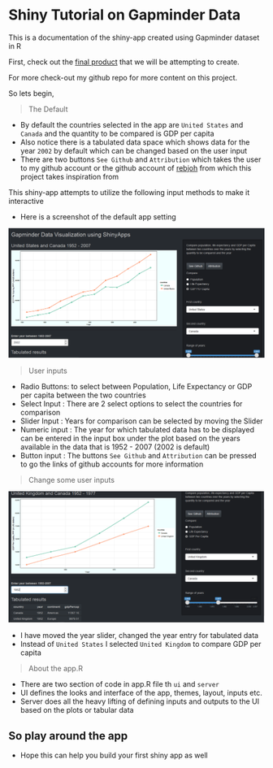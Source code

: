 # Shiny Tutorial on Gapminder Data


This is a documentation of the shiny-app created using Gapminder dataset in R

First, check out the [final product](https://akshi8.shinyapps.io/Gapminder/) that we will be attempting to create.

For more check-out my github repo for more content on this project.

So lets begin,


>  The Default

* By default the countries selected in the app are `United States` and `Canada` and the quantity to be compared is GDP per capita
* Also notice there is a tabulated data space which shows data for the year `2002` by default which can be changed based on the user input
* There are two buttons `See Github` and `Attribution` which takes the user to my github account or the github account of [rebjoh](https://github.com/rebjoh/Gapminder-app) from which this project takes inspiration from

This shiny-app attempts to utilize the following input methods to make it interactive

* Here is a screenshot of the default app setting

![Default](First_window.PNG)


> User inputs

* Radio Buttons: to select between Population, Life Expectancy or GDP per capita between the two countries
* Select Input : There are 2 select options to select the countries for comparison
* Slider Input : Years for comparison can be selected by moving the Slider
* Numeric input : The year for which tabulated data has to be displayed can be entered in the input box under the plot based on the years available in the data that is 1952 - 2007 (2002 is default)
* Button input : The buttons  `See Github` and `Attribution` can be pressed to go the links of github accounts for more information


> Change some user inputs

![Default](Function1.PNG)

* I have moved the year slider, changed the year entry for tabulated data
* Instead of `United States` I selected `United Kingdom` to compare GDP per capita

> About the app.R

* There are two section of code in app.R file th `ui` and `server`
* UI defines the looks and  interface of the app, themes, layout, inputs etc.
* Server does all the heavy lifting of defining inputs and outputs to the UI based on the plots or tabular data

## So play around the app

* Hope this can help you build your first shiny app as well
